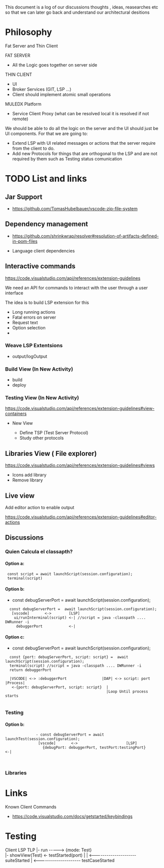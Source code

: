 
This document is a log of our discussions thoughts , ideas, reasearches etc so that we can later go back 
and understand our architectural desitions

# Philosophy

Fat Server and Thin Client

FAT SERVER
 - All the Logic goes together on server side

THIN CLIENT
 - UI
 - Broker Services (GIT, LSP ...)
 - Client should implement atomic small operations

MULEDX Platform
  - Service Client Proxy (what can be resolved local it is resolved if not remote)


We should be able to do all the logic on the server and the UI should just be UI components.
For that we are going to:
 - Extend LSP with UI related messages or actions that the server require from the client to do.
 - Add new Protocols for things that are orthogonal to the LSP and are not required by them such as Testing status comunication


# TODO List and links

## Jar Support

- https://github.com/TomasHubelbauer/vscode-zip-file-system

## Dependency management

- https://github.com/shrinkwrap/resolver#resolution-of-artifacts-defined-in-pom-files

- Language client dependencies

## Interactive commands

https://code.visualstudio.com/api/references/extension-guidelines

We need an API for commands to interact with the user through a user interface

The idea is to build LSP extension for this

- Long running actions
- Fatal errors on server
- Request text
- Option selection
- 

### Weave LSP Extentsions

- output/logOutput


### Build View (In New Activity)

- build
- deploy


### Testing View (In New Activity)

https://code.visualstudio.com/api/references/extension-guidelines#view-containers


- New View

    - Define TSP (Test Server Protocol)
    - Study other protocols
    

## Libraries View ( File explorer)

https://code.visualstudio.com/api/references/extension-guidelines#views

 - Icons add library
 - Remove library


## Live view 

Add editor action to enable output

https://code.visualstudio.com/api/references/extension-guidelines#editor-actions


## Discussions


### Quien Calcula el classapth?

#### Option a:

```
 const script = await launchScript(session.configuration);       
 terminal(script)
```

#### Option b:
  - const debugServerPort = await launchScript(session.configuration);
```
  const debugServerPort =  await launchScript(session.configuration);
   [vscode]       <->        [LSP]
    ui/runInterminal(script) <-| //script = java -classpath .... DWRunner -i
     debuggerPort            <-|
```

#### Option c:
- const debugServerPort = await launchScript(session.configuration);

```
  const {port: debugServerPort, script: script} =  await launchScript(session.configuration);
  terminal(script) //script = java -classpath .... DWRunner -i
  return debuggerPort      
```

```
  |VSCODE| <-> :debuggerPort                |DAP| <-> script: port |Process|
   <-{port: debugServerPort, script: script}  |
                                              |Loop Until process starts


```

###  Testing
             
#### Option b:
```
              - const debugServerPort = await launchTest(session.configuration);  
               [vscode]       <->                      [LSP]             
                 {debugPort: debuggerPort, testPort:testingPort}           <-|                             
             
            
```
### Libraries
            

# Links

Known Client Commands

- https://code.visualstudio.com/docs/getstarted/keybindings



# Testing

Client               LSP                              TLP
   |- run   -----> {mode: Test}                           
   |- showView(Test)  <- testStarted(port)             |
   |                 <--------------------- suiteStarted
   |                 <--------------------- testCaseStarted 
